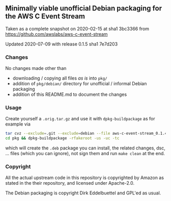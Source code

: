 
## Minimally viable unofficial Debian packaging for the AWS C Event Stream

Taken as a complete snapshot on 2020-02-15 at sha1 3bc3366 from
https://github.com/awslabs/aws-c-event-stream

Updated 2020-07-09 with release 0.1.5 sha1 7e7d203

### Changes

No changes made other than

- downloading / copying all files _as is_ into `pkg/`
- addition of `pkg/debian/` directory for unofficial / informal Debian packaging
- addition of this README.md to document the changes

### Usage

Create yourself a `.orig.tar.gz` and use it with `dpkg-buildpackage` as for example via 

```sh
tar cvz --exclude=.git --exclude=debian --file aws-c-event-stream_0.1.4.orig.tar.gz pkg
cd pkg && dpkg-buildpackage -rfakeroot -us -uc -tc
```

which will create the `.deb` package you can install, the related
changes, dsc, ... files (which you can ignore), not sign them and run
`make clean` at the end.

### Copyright

All the actual upstream code in this repository is copyrighted by
Amazon as stated in the their repository, and licensed under Apache-2.0.

The Debian packaging is copyright Dirk Eddelbuettel and GPL'ed as usual.
